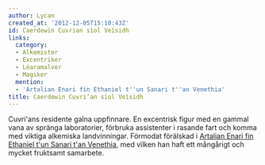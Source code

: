 ```yaml
---
author: Lycan
created_at: '2012-12-05T15:10:43Z'
id: Caerdewin Cuvrian sìol Veìsidh
links:
  category:
  - Alkemister
  - Excentriker
  - Léaramalver
  - Magiker
  mention:
  - 'Artalian Enari fin Ethaniel t''un Sanari t''an Venethia'
title: Caerdewin Cuvri’an sìol Veìsidh
---
```


Cuvri'ans residente galna uppfinnare. En excentrisk figur med en gammal vana av spränga
laboratorier, förbruka assistenter i rasande fart och komma med viktiga alkemiska landvinningar.
Förmodat förälskad i [Artalian Enari fin Ethaniel t'un Sanari t'an Venethia], med vilken han haft
ett mångårigt och mycket fruktsamt samarbete.

  [Artalian Enari fin Ethaniel t'un Sanari t'an Venethia]: Artalian_Enari_fin_Ethaniel_tun_Sanari_tan_Venethia